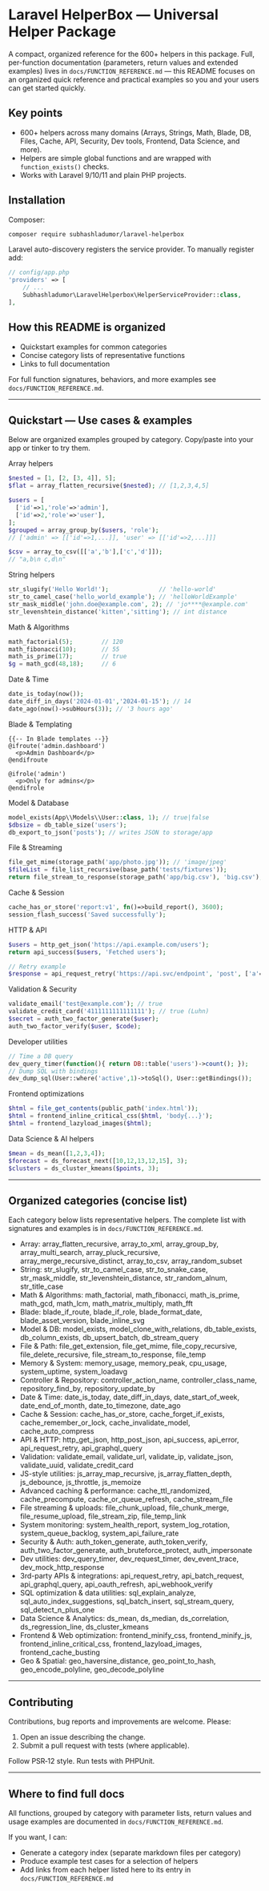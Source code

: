 # Laravel HelperBox — Universal Helper Package

A compact, organized reference for the 600+ helpers in this package. Full, per-function documentation (parameters, return values and extended examples) lives in `docs/FUNCTION_REFERENCE.md` — this README focuses on an organized quick reference and practical examples so you and your users can get started quickly.

## Key points

- 600+ helpers across many domains (Arrays, Strings, Math, Blade, DB, Files, Cache, API, Security, Dev tools, Frontend, Data Science, and more).
- Helpers are simple global functions and are wrapped with `function_exists()` checks.
- Works with Laravel 9/10/11 and plain PHP projects.

## Installation

Composer:

```bash
composer require subhashladumor/laravel-helperbox
```

Laravel auto-discovery registers the service provider. To manually register add:

```php
// config/app.php
'providers' => [
    // ...
    Subhashladumor\LaravelHelperbox\HelperServiceProvider::class,
],
```

## How this README is organized

- Quickstart examples for common categories
- Concise category lists of representative functions
- Links to full documentation

For full function signatures, behaviors, and more examples see `docs/FUNCTION_REFERENCE.md`.

---

## Quickstart — Use cases & examples

Below are organized examples grouped by category. Copy/paste into your app or tinker to try them.

Array helpers

```php
$nested = [1, [2, [3, 4]], 5];
$flat = array_flatten_recursive($nested); // [1,2,3,4,5]

$users = [
  ['id'=>1,'role'=>'admin'],
  ['id'=>2,'role'=>'user'],
];
$grouped = array_group_by($users, 'role');
// ['admin' => [['id'=>1,...]], 'user' => [['id'=>2,...]]]

$csv = array_to_csv([['a','b'],['c','d']]);
// "a,b\n c,d\n"
```

String helpers

```php
str_slugify('Hello World!');              // 'hello-world'
str_to_camel_case('hello_world_example'); // 'helloWorldExample'
str_mask_middle('john.doe@example.com', 2); // 'jo****@example.com'
str_levenshtein_distance('kitten','sitting'); // int distance
```

Math & Algorithms

```php
math_factorial(5);        // 120
math_fibonacci(10);       // 55
math_is_prime(17);        // true
$g = math_gcd(48,18);     // 6
```

Date & Time

```php
date_is_today(now());
date_diff_in_days('2024-01-01','2024-01-15'); // 14
date_ago(now()->subHours(3)); // '3 hours ago'
```

Blade & Templating

```blade
{{-- In Blade templates --}}
@ifroute('admin.dashboard')
  <p>Admin Dashboard</p>
@endifroute

@ifrole('admin')
  <p>Only for admins</p>
@endifrole
```

Model & Database

```php
model_exists(App\\Models\\User::class, 1); // true|false
$dbsize = db_table_size('users');
db_export_to_json('posts'); // writes JSON to storage/app
```

File & Streaming

```php
file_get_mime(storage_path('app/photo.jpg')); // 'image/jpeg'
$fileList = file_list_recursive(base_path('tests/fixtures'));
return file_stream_to_response(storage_path('app/big.csv'), 'big.csv');
```

Cache & Session

```php
cache_has_or_store('report:v1', fn()=>build_report(), 3600);
session_flash_success('Saved successfully');
```

HTTP & API

```php
$users = http_get_json('https://api.example.com/users');
return api_success($users, 'Fetched users');

// Retry example
$response = api_request_retry('https://api.svc/endpoint', 'post', ['a'=>1], 3);
```

Validation & Security

```php
validate_email('test@example.com'); // true
validate_credit_card('4111111111111111'); // true (Luhn)
$secret = auth_two_factor_generate($user);
auth_two_factor_verify($user, $code);
```

Developer utilities

```php
// Time a DB query
dev_query_timer(function(){ return DB::table('users')->count(); });
// Dump SQL with bindings
dev_dump_sql(User::where('active',1)->toSql(), User::getBindings());
```

Frontend optimizations

```php
$html = file_get_contents(public_path('index.html'));
$html = frontend_inline_critical_css($html, 'body{...}');
$html = frontend_lazyload_images($html);
```

Data Science & AI helpers

```php
$mean = ds_mean([1,2,3,4]);
$forecast = ds_forecast_next([10,12,13,12,15], 3);
$clusters = ds_cluster_kmeans($points, 3);
```

---

## Organized categories (concise list)

Each category below lists representative helpers. The complete list with signatures and examples is in `docs/FUNCTION_REFERENCE.md`.

- Array: array_flatten_recursive, array_to_xml, array_group_by, array_multi_search, array_pluck_recursive, array_merge_recursive_distinct, array_to_csv, array_random_subset
- String: str_slugify, str_to_camel_case, str_to_snake_case, str_mask_middle, str_levenshtein_distance, str_random_alnum, str_title_case
- Math & Algorithms: math_factorial, math_fibonacci, math_is_prime, math_gcd, math_lcm, math_matrix_multiply, math_fft
- Blade: blade_if_route, blade_if_role, blade_format_date, blade_asset_version, blade_inline_svg
- Model & DB: model_exists, model_clone_with_relations, db_table_exists, db_column_exists, db_upsert_batch, db_stream_query
- File & Path: file_get_extension, file_get_mime, file_copy_recursive, file_delete_recursive, file_stream_to_response, file_temp
- Memory & System: memory_usage, memory_peak, cpu_usage, system_uptime, system_loadavg
- Controller & Repository: controller_action_name, controller_class_name, repository_find_by, repository_update_by
- Date & Time: date_is_today, date_diff_in_days, date_start_of_week, date_end_of_month, date_to_timezone, date_ago
- Cache & Session: cache_has_or_store, cache_forget_if_exists, cache_remember_or_lock, cache_invalidate_model, cache_auto_compress
- API & HTTP: http_get_json, http_post_json, api_success, api_error, api_request_retry, api_graphql_query
- Validation: validate_email, validate_url, validate_ip, validate_json, validate_uuid, validate_credit_card
- JS-style utilities: js_array_map_recursive, js_array_flatten_depth, js_debounce, js_throttle, js_memoize
- Advanced caching & performance: cache_ttl_randomized, cache_precompute, cache_or_queue_refresh, cache_stream_file
- File streaming & uploads: file_chunk_upload, file_chunk_merge, file_resume_upload, file_stream_zip, file_temp_link
- System monitoring: system_health_report, system_log_rotation, system_queue_backlog, system_api_failure_rate
- Security & Auth: auth_token_generate, auth_token_verify, auth_two_factor_generate, auth_bruteforce_protect, auth_impersonate
- Dev utilities: dev_query_timer, dev_request_timer, dev_event_trace, dev_mock_http_response
- 3rd-party APIs & integrations: api_request_retry, api_batch_request, api_graphql_query, api_oauth_refresh, api_webhook_verify
- SQL optimization & data utilities: sql_explain_analyze, sql_auto_index_suggestions, sql_batch_insert, sql_stream_query, sql_detect_n_plus_one
- Data Science & Analytics: ds_mean, ds_median, ds_correlation, ds_regression_line, ds_cluster_kmeans
- Frontend & Web optimization: frontend_minify_css, frontend_minify_js, frontend_inline_critical_css, frontend_lazyload_images, frontend_cache_busting
- Geo & Spatial: geo_haversine_distance, geo_point_to_hash, geo_encode_polyline, geo_decode_polyline

---

## Contributing

Contributions, bug reports and improvements are welcome. Please:

1. Open an issue describing the change.
2. Submit a pull request with tests (where applicable).

Follow PSR‑12 style. Run tests with PHPUnit.

---

## Where to find full docs

All functions, grouped by category with parameter lists, return values and usage examples are documented in `docs/FUNCTION_REFERENCE.md`.

If you want, I can:
- Generate a category index (separate markdown files per category)
- Produce example test cases for a selection of helpers
- Add links from each helper listed here to its entry in `docs/FUNCTION_REFERENCE.md`
